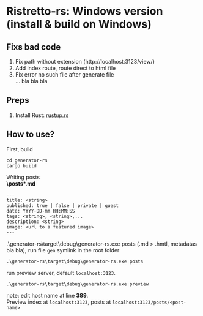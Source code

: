 # Ristretto-rs: **Windows** version (install & build on Windows)
## Fixs bad code
1. Fix path without extension (http://localhost:3123/view/<file-name-without-the-extension>)
2. Add index route, route direct to html file   
3. Fix error no such file after generate file   
... bla bla bla   

## Preps
1. Install Rust: [rustup.rs](https://www.rust-lang.org/tools/install)

## How to use?
First, build
```
cd generator-rs
cargo build
```
Writing posts    
**\posts\*.md**   
```
---
title: <string>
published: true | false | private | guest
date: YYYY-DD-mm HH:MM:SS
tags: <string>, <string>,...
description: <string>
image: <url to a featured image>
---
```
.\generator-rs\target\debug\generator-rs.exe posts (.md > .hmtl, metadatas bla bla), run file `gen` symlink in the root folder
```
.\generator-rs\target\debug\generator-rs.exe posts
```
run preview server, default `localhost:3123`.
```
.\generator-rs\target\debug\generator-rs.exe preview
```
note: edit host name at line **389**.   
Preview index at `localhost:3123`, posts at `localhost:3123/posts/<post-name>`

